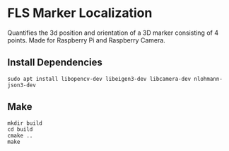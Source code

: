 # FLS Marker Localization
Quantifies the 3d position and orientation of a 3D marker consisting of 4 points. Made for Raspberry Pi and Raspberry Camera.

## Install Dependencies

```
sudo apt install libopencv-dev libeigen3-dev libcamera-dev nlohmann-json3-dev
```

## Make
```
mkdir build
cd build
cmake ..
make
```
